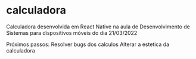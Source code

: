 # calculadora
Calculadora desenvolvida em React Native na aula de Desenvolvimento de Sistemas para dispositivos móveis do dia 21/03/2022

Próximos passos:
    Resolver bugs dos calculos
    Alterar a estetica da calculadora